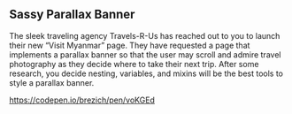## Sassy Parallax Banner

The sleek traveling agency Travels-R-Us has reached out to you to launch their new “Visit Myanmar” page. They have requested a page that implements a parallax banner so that the user may scroll and admire travel photography as they decide where to take their next trip. After some research, you decide nesting, variables, and mixins will be the best tools to style a parallax banner.

https://codepen.io/brezich/pen/voKGEd
